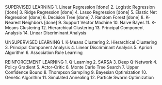 SUPERVISED LEARNING
    1. Linear Regression [done]
    2. Logistic Regression [done]
    3. Ridge Regression  [done]
    4. Lasso Regression [done]
    5. Elastic Net Regression [done]
    6. Decision Tree [done]
    7. Random Forest [done]
    8. K-Nearest Neighbors [done]
    9. Support Vector Machine
    10. Naive Bayes
    11. K-Means Clustering
    12. Hierarchical Clustering
    13. Principal Component Analysis
    14. Linear Discriminant Analysis

UNSUPERVISED LEARNING
    1. K-Means Clustering
    2. Hierarchical Clustering
    3. Principal Component Analysis
    4. Linear Discriminant Analysis
    5. Apriori Algorithm
    6. Association Rule Learning

REINFORCEMENT LEARNING
    1. Q-Learning
    2. SARSA
    3. Deep Q-Network
    4. Policy Gradient
    5. Actor-Critic
    6. Monte Carlo Tree Search
    7. Upper Confidence Bound
    8. Thompson Sampling
    9. Bayesian Optimization
    10. Genetic Algorithm
    11. Simulated Annealing
    12. Particle Swarm Optimization